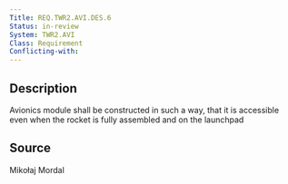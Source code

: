 ```yaml
---
Title: REQ.TWR2.AVI.DES.6
Status: in-review
System: TWR2.AVI
Class: Requirement
Conflicting-with: 
---
```

	
## Description

Avionics module shall be constructed in such a way, that it is accessible even when the rocket is fully assembled and on the launchpad

## Source

Mikołaj Mordal